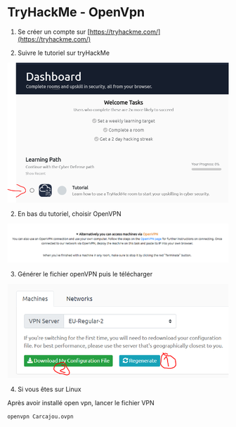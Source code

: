 # TryHackMe - OpenVpn

1)  Se créer un compte sur [https://tryhackme.com/](https://tryhackme.com/)

2) Suivre le tutoriel sur tryHackMe

![tutorial](.\assets\try-hack-me\tutorial.PNG)

2) En bas du tutoriel, choisir OpenVPN

![open-vpn](.\assets\try-hack-me\open-vpn.PNG)



3) Générer le fichier openVPN puis le télécharger

![openvpn-generate](.\assets\try-hack-me\openvpn-generate.PNG)



4) Si vous êtes sur Linux

Après avoir installé open vpn, lancer le fichier VPN

```bash
openvpn Carcajou.ovpn
```

